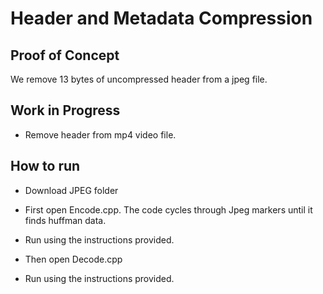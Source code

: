 # Header and Metadata Compression
## Proof of Concept
We remove 13 bytes of uncompressed header from a jpeg file.

## Work in Progress
- Remove header from mp4 video file.

## How to run
 - Download JPEG folder
 - First open Encode.cpp. The code cycles through Jpeg markers until it finds huffman data.
 - Run using the instructions provided.
 
 - Then open Decode.cpp
 - Run using the instructions provided.
 
